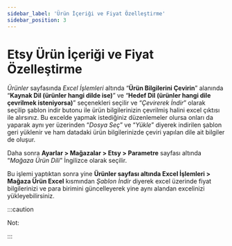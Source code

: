 ```yaml
---
sidebar_label: 'Ürün İçeriği ve Fiyat Özelleştirme'
sidebar_position: 3
---
```



# Etsy Ürün İçeriği ve Fiyat Özelleştirme 

*Ürünler* sayfasında *Excel İşlemleri* altında “**Ürün Bilgilerini Çevirin**” alanında “**Kaynak Dil (ürünler hangi dilde ise)**” ve “**Hedef Dil (ürünler hangi dile çevrilmek isteniyorsa)**” seçenekleri seçilir ve “*Çevirerek İndir*” olarak seçilip şablon indir butonu ile ürün bilgilerinizin çevrilmiş halini excel çıktısı ile alırsınız. Bu excelde yapmak istediğiniz düzenlemeler olursa onları da yaparak aynı yer üzerinden “*Dosya Seç*” ve “*Yükle*” diyerek indirilen şablon geri yüklenir ve ham datadaki ürün bilgilerinizde çeviri yapılan dile ait bilgiler de oluşur. 

Daha sonra **Ayarlar > Mağazalar > Etsy > Parametre** sayfası altında “*Mağaza Ürün Dili*” İngilizce olarak seçilir. 

Bu işlemi yaptıktan sonra yine **Ürünler sayfası altında Excel İşlemleri > Mağaza Ürün Excel** kısmından *Şablon İndir* diyerek excel üzerinde fiyat bilgilerinizi ve para birimini güncelleyerek yine aynı alandan excelinizi yükleyebilirsiniz. 

:::caution

Not: 


:::
